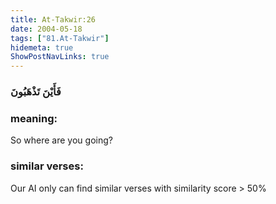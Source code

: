 ```yaml
---
title: At-Takwir:26
date: 2004-05-18
tags: ["81.At-Takwir"]
hidemeta: true 
ShowPostNavLinks: true 
---
```

### فَأَيْنَ تَذْهَبُونَ
### meaning: 
So where are you going?
### similar verses: 

Our AI only can find similar verses with similarity score > 50% 




